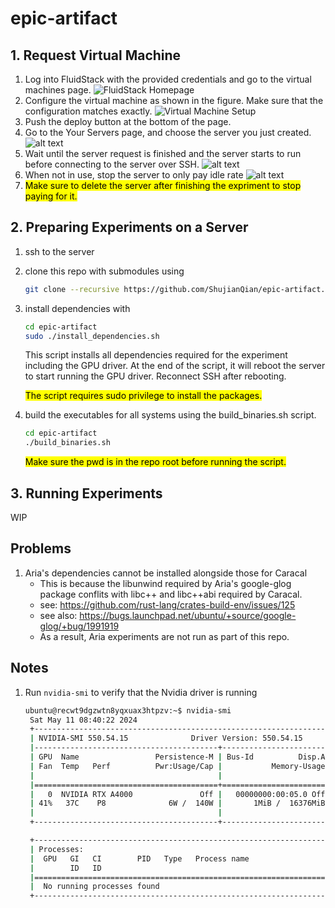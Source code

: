 # epic-artifact

## 1. Request Virtual Machine
1. Log into FluidStack with the provided credentials and go to the virtual machines page.
![FluidStack Homepage](<figs/Screenshot 2024-05-11 at 4.00.56 AM.png>)
1. Configure the virtual machine as shown in the figure. Make sure that the configuration matches exactly.
![Virtual Machine Setup](<figs/Screenshot 2024-05-11 at 4.07.36 AM.png>)
1. Push the deploy button at the bottom of the page.
1. Go to the Your Servers page, and choose the server you just created.
![alt text](<figs/Screenshot 2024-05-11 at 4.12.04 AM.png>)
1. Wait until the server request is finished and the server starts to run before connecting to the server over SSH.
![alt text](<figs/Screenshot 2024-05-11 at 4.14.40 AM.png>)
1. When not in use, stop the server to only pay idle rate
![alt text](<figs/Screenshot 2024-05-11 at 4.16.40 AM.png>)
1. <mark>Make sure to delete the server after finishing the expriment to stop paying for it.</mark>

## 2. Preparing Experiments on a Server
1. ssh to the server
1. clone this repo with submodules using
   ```bash
   git clone --recursive https://github.com/ShujianQian/epic-artifact.git
   ```
1. install dependencies with
   ```bash
   cd epic-artifact
   sudo ./install_dependencies.sh
   ```
   This script installs all dependencies required for the experiment including the GPU driver. At the end of the script, it will reboot the server to start running the GPU driver. Reconnect SSH after rebooting.

   <mark>The script requires sudo privilege to install the packages.</mark>
1. build the executables for all systems using the build_binaries.sh script.
   ```bash
   cd epic-artifact
   ./build_binaries.sh
   ``` 
   <mark>Make sure the pwd is in the repo root before running the script.</mark>

## 3. Running Experiments
WIP


## Problems
1. Aria's dependencies cannot be installed alongside those for Caracal
    - This is because the libunwind required by Aria's google-glog package conflits with libc++ and libc++abi required by Caracal.
    - see: https://github.com/rust-lang/crates-build-env/issues/125
    - see also: https://bugs.launchpad.net/ubuntu/+source/google-glog/+bug/1991919
    - As a result, Aria experiments are not run as part of this repo.

## Notes
1. Run `nvidia-smi` to verify that the Nvidia driver is running
   ```bash
   ubuntu@recwt9dgzwtn8yqxuax3htpzv:~$ nvidia-smi
    Sat May 11 08:40:22 2024
    +-----------------------------------------------------------------------------------------+
    | NVIDIA-SMI 550.54.15              Driver Version: 550.54.15      CUDA Version: 12.4     |
    |-----------------------------------------+------------------------+----------------------+
    | GPU  Name                 Persistence-M | Bus-Id          Disp.A | Volatile Uncorr. ECC |
    | Fan  Temp   Perf          Pwr:Usage/Cap |           Memory-Usage | GPU-Util  Compute M. |
    |                                         |                        |               MIG M. |
    |=========================================+========================+======================|
    |   0  NVIDIA RTX A4000               Off |   00000000:00:05.0 Off |                  Off |
    | 41%   37C    P8              6W /  140W |       1MiB /  16376MiB |      0%      Default |
    |                                         |                        |                  N/A |
    +-----------------------------------------+------------------------+----------------------+

    +-----------------------------------------------------------------------------------------+
    | Processes:                                                                              |
    |  GPU   GI   CI        PID   Type   Process name                              GPU Memory |
    |        ID   ID                                                               Usage      |
    |=========================================================================================|
    |  No running processes found                                                             |
    +-----------------------------------------------------------------------------------------+
   ```
